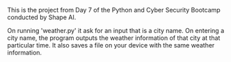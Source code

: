 This is the project from Day 7 of the Python and Cyber Security Bootcamp conducted by Shape AI.

On running 'weather.py' it ask for an input that is a city name.
On entering a city name, the program outputs the weather information of that city at that particular time.
It also saves a file on your device with the same weather information.
